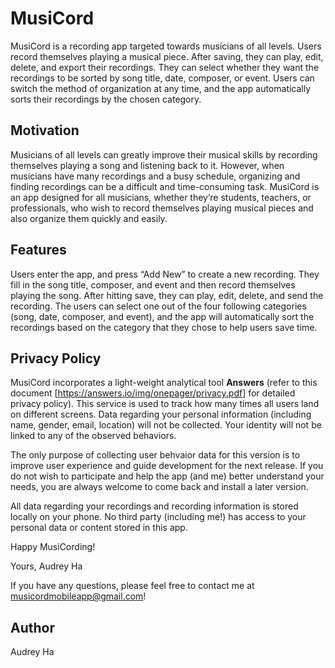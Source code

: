 # MusiCord
MusiCord is a recording app targeted towards musicians of all levels. Users record themselves playing a musical piece. After saving, they can play, edit, delete, and export their recordings. They can select whether they want the recordings to be sorted by song title, date, composer, or event. Users can switch the method of organization at any time, and the app automatically sorts their recordings by the chosen category.

## Motivation
Musicians of all levels can greatly improve their musical skills by recording themselves playing a song and listening back to it. However, when musicians have many recordings and a busy schedule, organizing and finding recordings can be a difficult and time-consuming task. MusiCord is an app designed for all musicians, whether they’re students, teachers, or professionals, who wish to record themselves playing musical pieces and also organize them quickly and easily.

## Features
Users enter the app, and press “Add New” to create a new recording. They fill in the song title, composer, and event and then record themselves playing the song. After hitting save, they can play, edit, delete, and send the recording. The users can select one out of the four following categories (song, date, composer, and event), and the app will automatically sort the recordings based on the category that they chose to help users save time. 

## Privacy Policy
MusiCord incorporates a light-weight analytical tool <b>Answers</b> (refer to this document [https://answers.io/img/onepager/privacy.pdf] for detailed privacy policy). This service is used to track how many times all users land on different screens. Data regarding your personal information (including name, gender, email, location) will not be collected. Your identity will not be linked to any of the observed behaviors.

The only purpose of collecting user behvaior data for this version is to improve user experience and guide development for the next release. If you do not wish to participate and help the app (and me) better understand your needs, you are always welcome to come back and install a later version.

All data regarding your recordings and recording information is stored locally on your phone. No third party (including me!) has access to your personal data or content stored in this app.

Happy MusiCording!

Yours,
Audrey Ha

If you have any questions, please feel free to contact me at musicordmobileapp@gmail.com!

## Author
Audrey Ha
